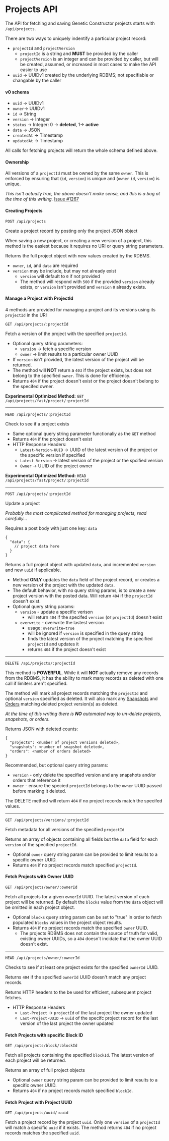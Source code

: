 # Projects API

The API for fetching and saving Genetic Constructor projects starts with `/api/projects`.

There are two ways to uniquely indentify a particular project record:

* `projectId` and `projectVersion`
  * `projectId` is a string and **MUST** be provided by the caller
  * `projectVersion` is an integer and can be provided by caller, but will be created, assumed, or increased in most cases to make the API easier to use
* `uuid` -> UUIDv1 created by the underlying RDBMS; not specifiable or changable by the caller

#### v0 schema

* `uuid` -> UUIDv1
* `owner`-> UUIDv1
* `id` -> String
* `version` -> Integer
* `status` -> Integer: 0 -> **deleted**, 1-> **active**
* `data` -> JSON
* `createdAt` -> Timestamp
* `updatedAt` -> Timestamp

All calls for fetching projects will return the whole schema defined above.

#### Ownership

All versions of a `projectId` must be owned by the same `owner`. This is enforced by ensuring that (`id`, `version`) is unique and (`owner` `id`, `version`) is unique.

_This isn't actually true, the above doesn't make sense, and this is a bug at the time of this writing._ [Issue #1267](https://github.com/autodesk-lifesciences/genetic-constructor/issues/1267)

#### Creating Projects

`POST /api/projects`

Create a project record by posting only the project JSON object

When saving a new project, or creating a new version of a project, this method is the easiest because it requires no URI or query string parameters.

Returns the full project object with new values created by the RDBMS.

* `owner`, `id`, and `data` are required
* `version` may be include, but may not already exist
  * `version` will default to `0` if not provided
  * The method will respond with `500` if the provided `version` already exists, or `version` isn't provided and `version` `0` already exists.

#### Manage a Project with ProjectId

4 methods are provided for managing a project and its versions using its `projectId` in the URI

`GET /api/projects/:projectId`

Fetch a version of the project with the specified `projectId`.

* Optional query string parameters:
  * `version` -> fetch a specific version
  * `owner` -> limit results to a particular owner UUID
* If `version` isn't provided, the latest version of the project will be returned.
* The method will **NOT** return a `403` if the project exists, but does not belong to the specified `owner`. This is done for efficiency.
* Returns `404` if the project doesn't exist or the project doesn't belong to the specifed owner.

**Experimental Optimized Method:** `GET /api/projects/fast/project/:projectId`

---
`HEAD /api/projects/:projectId`

Check to see if a project exists

* Same optional query string parameter functionaliy as the `GET` method
* Returns `404` if the project doesn't exist
* HTTP Response Headers:
  * `Latest-Version-UUID` -> UUID of the latest version of the project or the specific version if specified
  * `Latest-Version` -> latest version of the project or the spcified version
  * `Owner` -> UUID of the project owner

**Experimental Optimized Method:** `HEAD /api/projects/fast/project/:projectId`

---
`POST /api/projects/:projectId`

Update a project

_Probably the most complicated method for managing projects, read carefully..._

Requires a post body with just one key: `data`

```
{
  "data": {
    // project data here
  }
}
```

Returns a full project object with updated `data`, and incremented `version` and new `uuid` if applicable.

* Method **ONLY** updates the `data` field of the project record, or creates a new version of the project with the updated `data`.
* The default behavior, with no query string params, is to create a new project version with the posted data. Will return `404` if the `projectId` doesn't exist.
* Optional query string params:
  * `version` - update a specific verison
    * will return `404` if the specifed `version` (or `projectId`) doesn't exist
  * `overwrite` - overwrite the lastest version
    * usage: `overwrite=true`
    * will be ignored if `version` is specified in the query string
    * finds the latest version of the project matching the specified `projectId` and updates it
    * returns `404` if the project doesn't exist

---
`DELETE /api/projects/:projectId`

This method is **POWERFUL**. While it will **NOT** actually remove any records from the RDBMS, it has the ability to mark many records as deleted with one call if limiters aren't specified.

The method will mark all project records matching the `projectId` and optional `version` specified as deleted. It will also mark any [Snapshots](./SNAPSHOTS.md) and [Orders](./ORDERS.md) matching deleted project version(s) as deleted.

_At the time of this writing there is **NO** automated way to un-delete projects, snapshots, or orders._

Returns JSON with deleted counts:

```
{
  "projects": <number of project versions deleted>,
  "snapshots": <number of snapshot deleted>,
  "orders": <number of orders deleted>
}
```

Recommended, but optional query string params:

 * `version` - only delete the specified version and any snapshots and/or orders that reference it
 * `owner` - ensure the specied `projectId` belongs to the `owner` UUID passed before marking it deleted.
 
The DELETE method will return `404` if no project records match the specifed values.

---
`GET /api/projects/versions/:projectId`

Fetch metadata for all versions of the specified `projectId`

Returns an array of objects containing all fields but the `data` field for each `version` of the specified `projectId`.

* Optional `owner` query string param can be provided to limit results to a specific owner UUID.
* Returns `404` if no project records match specified `projectId`.

#### Fetch Projects with Owner UUID

`GET /api/projects/owner/:ownerId`

Fetch all projects for a given `ownerId` UUID. The latest version of each project will be returned. By default the `blocks` value from the `data` object will be omitted in each project object.

* Optional `blocks` query string param can be set to "true" in order to fetch populated `blocks` values in the project object results.
* Returns `404` if no project records match the specified `owner` UUID.
  * The projects RDBMS does not contain the source of truth for valid, existing owner UUIDs, so a `404` doesn't incidate that the owner UUID doesn't exist.

---
`HEAD /api/projects/owner/:ownerId`

Checks to see if at least one project exists for the specified `ownerId` UUID.

Returns `404` if the specified `ownerId` UUID doesn't match any project records.

Returns HTTP headers to the be used for efficient, subsequent project fetches.

* HTTP Response Headers
  * `Last-Project` -> `projectId` of the last project the owner updated
  * `Last-Project-UUID` -> `uuid` of the specifc project record for the last version of the last project the owner updated

#### Fetch Projects with specific Block ID

`GET /api/projects/block/:blockId`

Fetch all projects containing the specified `blockId`. The latest version of each project will be returned.

Returns an array of full project objects

* Optional `owner` query string param can be provided to limit results to a specific owner UUID.
* Returns `404` if no project records match specified `blockId`.

#### Fetch Project with Project UUID

`GET /api/projects/uuid/:uuid`

Fetch a project record by the project `uuid`. Only one `version` of a `projectId` will match a specific `uuid` if it exists. The method returns `404` if no project records matches the specified `uuid`.
